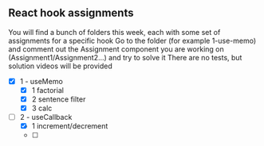 ## React hook assignments
You will find a bunch of folders this week, each with some set of assignments for a specific hook
Go to the folder (for example 1-use-memo) and comment out the Assignment component you are working on (Assignment1/Assignment2...) and try to solve it
There are no tests, but solution videos will be provided

- [x] 1 - useMemo
  - [x] 1 factorial 
  - [x] 2 sentence filter
  - [x] 3 calc
- [ ] 2 - useCallback 
  - [x] 1 increment/decrement
  - [ ] 
